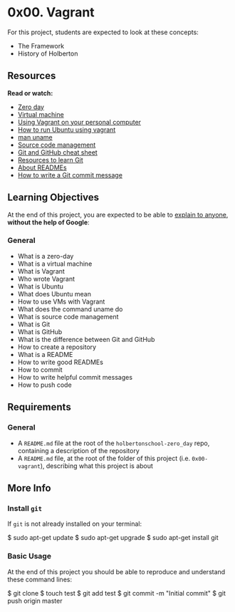 # 0x00. Vagrant

For this project, students are expected to look at these concepts:

- The Framework
- History of Holberton

## Resources

**Read or watch:**

- [Zero day](https://intranet.hbtn.io/rltoken/NcuS4-7zF9-edjbo157uQQ)
- [Virtual machine](https://intranet.hbtn.io/rltoken/v2RbeSrU14w3KTwbGYH3Fw)
- [Using Vagrant on your personal computer](https://intranet.hbtn.io/rltoken/-awfp9oDTD8FKICZFBuwCQ)
- [How to run Ubuntu using vagrant](https://intranet.hbtn.io/rltoken/G1zzP7DdoEW-YPPEn0ai1A)
- [man uname](https://intranet.hbtn.io/rltoken/3AHxDiZwhZwPM_GiHox0gQ)
- [Source code management](https://intranet.hbtn.io/rltoken/xozWqb_q-SfWd8w3Qxlssg)
- [Git and GitHub cheat sheet](https://intranet.hbtn.io/rltoken/JCbj0IVzqdU1rge1LpOEoA)
- [Resources to learn Git](https://intranet.hbtn.io/rltoken/ZrSQswLIJ9OTQsbPe7t7Kg)
- [About READMEs](https://intranet.hbtn.io/rltoken/piGI2ovwNljGVoi6u9qAdQ)
- [How to write a Git commit message](https://intranet.hbtn.io/rltoken/GVFbHgJXNQ4aliCLV6Lhxw)

## Learning Objectives

At the end of this project, you are expected to be able to [explain to anyone](https://intranet.hbtn.io/rltoken/_qzmHNff9vaaeDBMkkIDHg), **without the help of Google**:

### General

- What is a zero-day
- What is a virtual machine
- What is Vagrant
- Who wrote Vagrant
- What is Ubuntu
- What does Ubuntu mean
- How to use VMs with Vagrant
- What does the command uname do
- What is source code management
- What is Git
- What is GitHub
- What is the difference between Git and GitHub
- How to create a repository
- What is a README
- How to write good READMEs
- How to commit
- How to write helpful commit messages
- How to push code

## Requirements

### General

- A `README.md` file at the root of the `holbertonschool-zero_day` repo, containing a description of the repository
- A `README.md` file, at the root of the folder of this project (i.e. `0x00-vagrant`), describing what this project is about

## More Info

### Install `git`

If `git` is not already installed on your terminal:

   $ sudo apt-get update
   $ sudo apt-get upgrade
   $ sudo apt-get install git

### Basic Usage

At the end of this project you should be able to reproduce and understand these command lines:

   $ git clone <repo>
   $ touch test
   $ git add test
   $ git commit -m "Initial commit"
   $ git push origin master